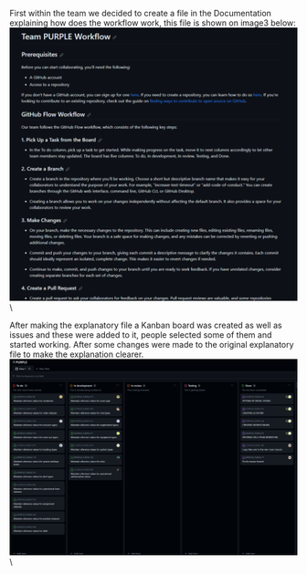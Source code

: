 First within the team we decided to create a file in the Documentation explaining how does the workflow work, this file is shown on image3 below:
![image3](images/Image3.png)\

After making the explanatory file a Kanban board was created as well as issues and these were added to it, people selected some of them and started working. After some changes were made to the original explanatory file to make the explanation clearer.
![image4](images/Image4.png)\
